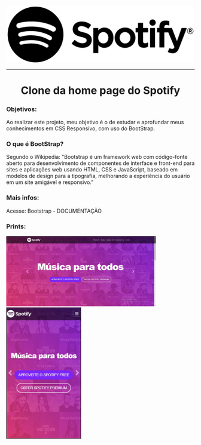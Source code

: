 <img src="./img/spotify.png">
<hr>
<h1 align="center" >Clone da home page do Spotify</h1>

### Objetivos:
<p>Ao realizar este projeto, meu objetivo é o de estudar e aprofundar meus conhecimentos em CSS Responsivo, com uso do BootStrap.

### O que é BootStrap?
Segundo o Wikipedia: "Bootstrap é um framework web com código-fonte aberto para desenvolvimento de componentes de interface e front-end para sites e aplicações web usando HTML, CSS e JavaScript, baseado em modelos de design para a tipografia, melhorando a experiência do usuário em um site amigável e responsivo."

### Mais infos:
<p>Acesse: <a src="https://getbootstrap.com.br/docs/4.1/getting-started/introduction/">Bootstrap - DOCUMENTAÇÃO</a>

### Prints: 

<img src="./img/CapturarHomeFull.JPG" width="400px">
<img src="./img/CapturarHomeMObile.JPG" width="200px">